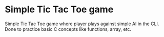 # Simple Tic Tac Toe game
Simple Tic Tac Toe game where player plays against simple AI in the CLI. Done to practice basic C concepts like functions, array, etc.